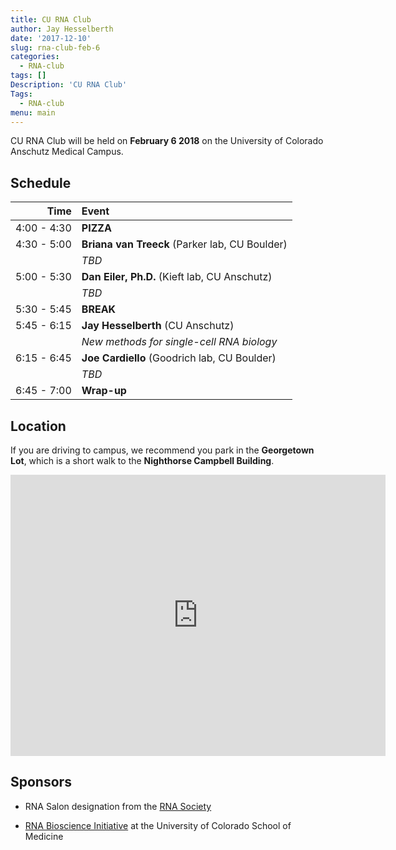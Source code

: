 ```yaml
---
title: CU RNA Club
author: Jay Hesselberth
date: '2017-12-10'
slug: rna-club-feb-6
categories:
  - RNA-club
tags: []
Description: 'CU RNA Club'
Tags:
  - RNA-club
menu: main
---
```


CU RNA Club will be held on **February 6 2018** on the University of Colorado Anschutz Medical Campus.

<!--more-->

## Schedule

|        Time | Event     |
|         --: | :--       |
| 4:00 - 4:30 | **PIZZA** |
| 4:30 - 5:00 | **Briana van Treeck** (Parker lab, CU Boulder) |
|             | *TBD* |
| 5:00 - 5:30 | **Dan Eiler, Ph.D.** (Kieft lab, CU Anschutz) |
|             | *TBD* |
| 5:30 - 5:45 | **BREAK** |
| 5:45 - 6:15 | **Jay Hesselberth** (CU Anschutz) |
|             | *New methods for single-cell RNA biology* |
| 6:15 - 6:45 | **Joe Cardiello** (Goodrich lab, CU Boulder) |
|             | *TBD* |
| 6:45 - 7:00 | **Wrap-up** |

## Location

If you are driving to campus, we recommend you park in the **Georgetown Lot**, which is a short walk to the **Nighthorse Campbell Building**.

<iframe src="https://www.google.com/maps/embed?pb=!1m28!1m12!1m3!1d3067.769964294257!2d-104.83773498462448!3d39.7448178294489!2m3!1f0!2f0!3f0!3m2!1i1024!2i768!4f13.1!4m13!3e2!4m5!1s0x876c634f86c1ff9d%3A0x415b9fcdb256439!2sGeorgetown+Lot+Visitor+%26+Patient+Parking!3m2!1d39.746058!2d-104.83433509999999!4m5!1s0x876c634edfed838f%3A0xbec49482f5f7f42f!2sNighthorse+campbell+native+health+building%2C+13055+E+17th+Ave%2C+Aurora%2C+CO+80045!3m2!1d39.743941899999996!2d-104.8367538!5e0!3m2!1sen!2sus!4v1512929127735" width="600" height="450" frameborder="0" style="border:0" allowfullscreen></iframe>

## Sponsors

+ RNA Salon designation from the [RNA Society](https://www.rnasociety.org/)

+ [RNA Bioscience Initiative](http://rnabio.co) at the University of Colorado School of Medicine
